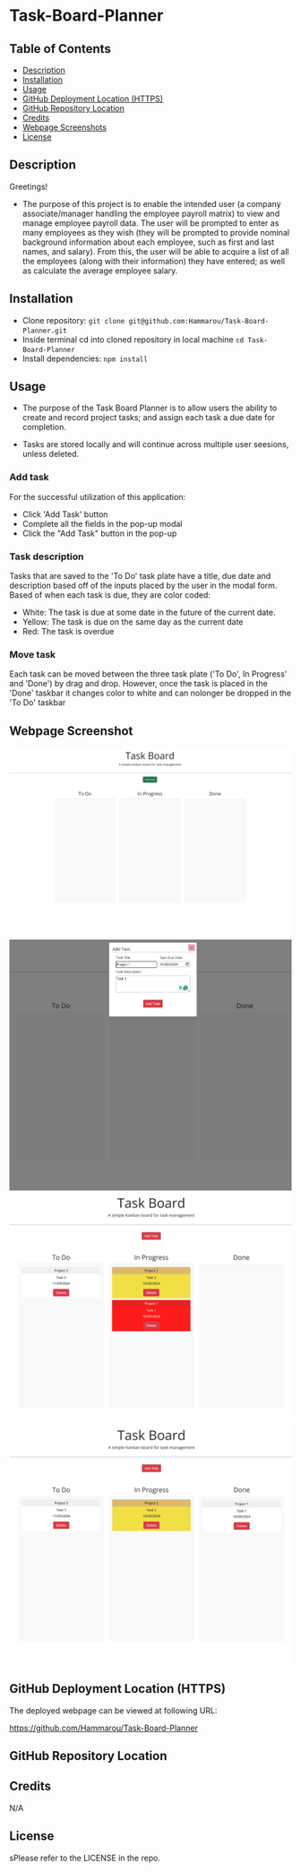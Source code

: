 # Task-Board-Planner


## Table of Contents

- [Description](#description)
- [Installation](#installation)
- [Usage](#usage)
- [GitHub Deployment Location (HTTPS)](#github-deployment-location-https)
- [GitHub Repository Location](#github-repository-location)
- [Credits](#credits)
- [Webpage Screenshots](#webpage-screenshots)
- [License](#license)

  
## Description

Greetings! 

- The purpose of this project is to enable the intended user (a company associate/manager handling the employee payroll matrix) to view and manage employee payroll data. The user will be prompted to enter as many employees as they wish (they will be prompted to provide nominal background information about each employee, such as first and last names, and salary). From this, the user will be able to acquire a list of all the employees (along with their information) they have entered; as well as calculate the average employee salary.

## Installation

* Clone repository: `git clone git@github.com:Hammarou/Task-Board-Planner.git`
* Inside terminal cd into cloned repository in local machine `cd Task-Board-Planner`
* Install dependencies: `npm install` 

## Usage

- The purpose of the Task Board Planner is to allow users the ability to create and record project tasks; and assign each task a due date for completion. 

- Tasks are stored locally and will continue across multiple user seesions, unless deleted.

### Add task

 For the successful utilization of this application:

* Click 'Add Task' button
* Complete all the fields in the pop-up modal 
* Click the "Add Task" button in the pop-up

### Task description

Tasks that are saved to the 'To Do' task plate  have a title, due date and description based off of the inputs placed by the user in the modal form. Based of when each task is due, they are color coded:

* White: The task is due at some date in the future of the current date.
* Yellow: The task is due on the same day as the current date
* Red: The task is overdue


### Move task

Each task can be moved between the three task plate ('To Do', In Progress' and 'Done') by drag and drop. However, once the task is placed in the 'Done' taskbar it changes color to white and can nolonger be dropped in the 'To Do' taskbar

## Webpage Screenshot

![]( /assets/screenshots/screenshot1.png "First screenshot")
![](/assets/screenshots/screenshot2.png "Second screenshot")
![](/assets/screenshots/screenshot3.png "Third screenshot")
![](/assets/screenshots/screenshot4.png "Fourth screenshot")


## GitHub Deployment Location (HTTPS)

The deployed webpage can be viewed at following URL:

https://github.com/Hammarou/Task-Board-Planner

## GitHub Repository Location




## Credits

N/A

## License

sPlease refer to the LICENSE in the repo.